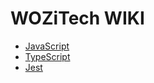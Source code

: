 <!-- TITLE: Home -->
<!-- SUBTITLE: WOZiTech Limited wiki -->

# WOZiTech WIKI

* [JavaScript](/javscript)
* [TypeScript](/typescript)
* [Jest](/jest)